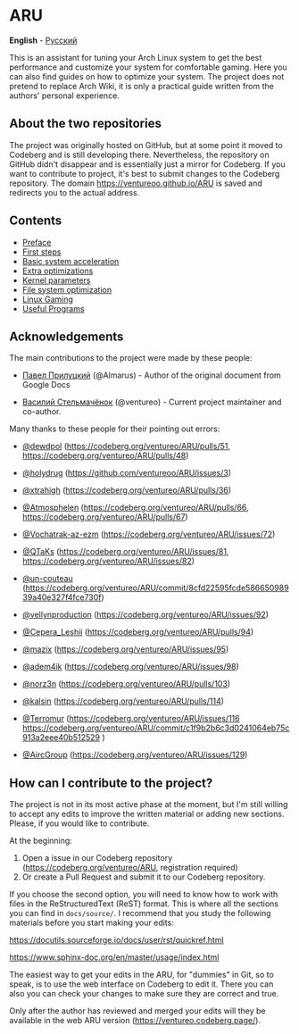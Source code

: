 # ARU


**English** - [Русский][ru]

This is an assistant for tuning your Arch Linux system to get the best
performance and customize your system for comfortable gaming.  Here you can
also find guides on how to optimize your system.  The project does not pretend
to replace Arch Wiki, it is only a practical guide written from the authors'
personal experience.

## About the two repositories

The project was originally hosted on GitHub, but at some point it moved to Codeberg and is
still developing there. Nevertheless, the repository on GitHub didn't disappear and
is essentially just a mirror for Codeberg. If you want to contribute to
project, it's best to submit changes to the Codeberg repository. The domain
https://ventureoo.github.io/ARU is saved and redirects you to the actual address.

## Contents

- [Preface](https://ventureo.codeberg.page/source/preface.html)
- [First steps](https://ventureo.codeberg.page/source/first-steps.html)
- [Basic system acceleration](https://ventureo.codeberg.page/source/generic-system-acceleration.html)
- [Extra optimizations](https://ventureo.codeberg.page/source/extra-optimizations.html)
- [Kernel parameters](https://ventureo.codeberg.page/source/kernel-parameters.html)
- [File system optimization](https://ventureo.codeberg.page/source/file-systems.html)
- [Linux Gaming](https://ventureo.codeberg.page/source/linux-gaming.html)
- [Useful Programs](https://ventureo.codeberg.page/source/useful-programs.html)

## Acknowledgements

The main contributions to the project were made by these people:

- [Павел Прилуцкий](https://vk.com/ustavchiy) (@Almarus) - Author of the original document from Google Docs

- [Василий Стельмачёнок](https://vk.com/ventureo) (@ventureo) - Current project maintainer and co-author.

Many thanks to these people for their pointing out errors:
 
- [@dewdpol](https://github.com/dewdpol) (https://codeberg.org/ventureo/ARU/pulls/51, https://codeberg.org/ventureo/ARU/pulls/48)

- [@holydrug](https://github.com/holydrug) (https://github.com/ventureoo/ARU/issues/3)

- [@xtrahigh](https://github.com/xtrahigh) (https://codeberg.org/ventureo/ARU/pulls/36)

- [@Atmosphelen](https://github.com/Atmosphelen) (https://codeberg.org/ventureo/ARU/pulls/66, https://codeberg.org/ventureo/ARU/pulls/67)

- [@Vochatrak-az-ezm](https://github.com/Vochatrak-az-ezm) (https://codeberg.org/ventureo/ARU/issues/72)

- [@QTaKs](https://codeberg.org/QTaKs) (https://codeberg.org/ventureo/ARU/issues/81, https://codeberg.org/ventureo/ARU/issues/82)

- [@un-couteau](https://vk.com/kukuruz2222) (https://codeberg.org/ventureo/ARU/commit/8cfd22595fcde58665098939a40e327f4fce730f)

- [@vellynproduction](https://codeberg.org/vellynproduction) (https://codeberg.org/ventureo/ARU/issues/92)

- [@Cepera_Leshii](https://codeberg.org/Cepera_Leshii) (https://codeberg.org/ventureo/ARU/pulls/94)

- [@mazix](https://codeberg.org/mazix) (https://codeberg.org/ventureo/ARU/issues/95)

- [@adem4ik](https://codeberg.org/adem4ik) (https://codeberg.org/ventureo/ARU/issues/98)

- [@norz3n](https://codeberg.org/norz3n) (https://codeberg.org/ventureo/ARU/pulls/103)

- [@kalsin](https://codeberg.org/kalsin) (https://codeberg.org/ventureo/ARU/pulls/114)

- [@Terromur](https://codeberg.org/terromur) (https://codeberg.org/ventureo/ARU/issues/116 https://codeberg.org/ventureo/ARU/commit/c1f9b2b6c3d0241064eb75c913a2eee40b512529 )

- [@AircGroup](https://codeberg.org/AircGroup) (https://codeberg.org/ventureo/ARU/issues/129)


## How can I contribute to the project?

The project is not in its most active phase at the moment, but I'm still
willing to accept any edits to improve the written material or
adding new sections. Please, if you would like to contribute.

At the beginning:

1) Open a issue in our Codeberg repository (https://codeberg.org/ventureo/ARU, registration required)
2) Or create a Pull Request and submit it to our Codeberg repository.

If you choose the second option, you will need to know how to work with files
in the ReStructuredText (ReST) format. This is where all the sections you can
find in ``docs/source/``. I recommend that you study the following materials
before you start making your edits:

https://docutils.sourceforge.io/docs/user/rst/quickref.html

https://www.sphinx-doc.org/en/master/usage/index.html

The easiest way to get your edits in the ARU, for "dummies" in Git, so to speak,
is to use the web interface on Codeberg to edit it. There you can also
you can check your changes to make sure they are correct and true.

Only after the author has reviewed and merged your edits will they be available in the web
ARU version (https://ventureo.codeberg.page/). 

[ru]: README.ru.md
